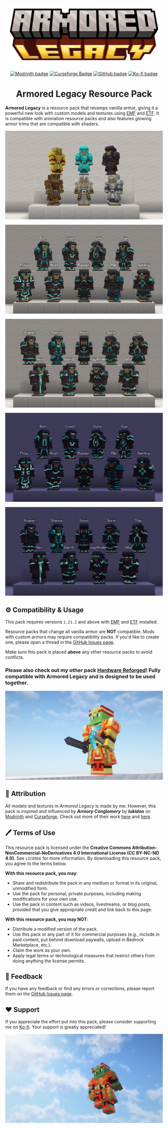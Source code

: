 <p align="center">
<img src="preview/cover.png">
<br>
<br>
<a href=https://modrinth.com/resourcepack/armored-legacy><img alt="Modrinth badge" src="https://img.shields.io/badge/Modrinth-%2300AF5C?style=flat&logo=modrinth&logoColor=white"></a>
<a href=https://www.curseforge.com/minecraft/texture-packs/armored-legacy><img alt="Curseforge Badge" src="https://img.shields.io/badge/Curseforge-%23F16436?logo=curseforge&logoColor=white"></a>
<a href=https://github.com/mult1v4c/armored-legacy><img alt="GitHub badge" src="https://img.shields.io/badge/GitHub-%23181717?style=flat&logo=github&logoColor=white"></a>
<a href=https://www.ko-fi.com/mult1v4c><img alt="Ko-fi badge" src="https://img.shields.io/badge/Send%20support!-white?style=flat&logo=ko-fi&logoColor=%23FF6433"></a>
</p>
<h1 align="center">Armored Legacy Resource Pack</h1>

**Armored Legacy** is a resource pack that revamps vanilla armor, giving it a powerful new look with custom models and textures using [EMF](https://modrinth.com/mod/entity-model-features) and [ETF](https://modrinth.com/mod/entitytexturefeatures). It is compatible with animation resource packs and also features glowing armor trims that are compatible with shaders.

![Armor Sets Preview](preview/set.png)

![Armor Trim Preview](preview/trims1.png)

![Armor Trim Preview](preview/trims2.png)

![Armor Trim Preview](preview/trims1_night.png)

![Armor Trim Preview](preview/trims2_night.png)

## ⚙️ Compatibility & Usage
This pack requires versions `1.21.2` and above with [EMF](https://modrinth.com/mod/entity-model-features) and [ETF](https://modrinth.com/mod/entitytexturefeatures) installed.

Resource packs that change all vanilla armor are **NOT** compatible. Mods with custom armors may require compatibility packs. If you'd like to create one, please open a thread in the [GitHub Issues page](https://github.com/mult1v4c/Armored-Legacy/issues).

Make sure this pack is placed **above** any other resource packs to avoid conflicts.

### Please also check out my other pack [Hardware Reforged](https://modrinth.com/resourcepack/hardware-reforged)! Fully compatible with Armored Legacy and is designed to be used together.

<a href="https://modrinth.com/resourcepack/hardware-reforged"><img src="preview/hardware.png"></a>

## 📝 Attribution

All models and textures in *Armored Legacy* is made by me. However, this pack is inspired and influenced by ***Armory Conglomery*** by ***lukidon*** on [Modrinth](https://modrinth.com/resourcepack/armory-conglomery) and [Curseforge](https://www.curseforge.com/minecraft/texture-packs/armory-conglomery). Check out more of their work [here](https://modrinth.com/user/lukidonu) and [here](https://www.curseforge.com/members/lukidon/projects).

## 🖊️ Terms of Use

This resource pack is licensed under the **Creative Commons Attribution-NonCommercial-NoDerivatives 4.0 International License (CC BY-NC-ND 4.0)**. See `LICENSE` for more information.
By downloading this resource pack, you agree to the terms below.

**With this resource pack, you may**:

- Share and redistribute the pack in any medium or format in its original, unmodified form.
- Use the pack for personal, private purposes, including making modifications for your own use.
- Use the pack in content such as videos, livestreams, or blog posts, provided that you give appropriate credit and link back to this page.

**With this resource pack, you may NOT**:

- Distribute a modified version of the pack.
- Use this pack or any part of it for commercial purposes (e.g., include in paid content, put behind download paywalls, upload in Bedrock Marketplace, etc.).
- Claim the work as your own.
- Apply legal terms or technological measures that restrict others from doing anything the license permits.

## 👋 Feedback
If you have any feedback or find any errors or corrections, please report them on the [GitHub Issues page](https://github.com/mult1v4c/Armored-Legacy/issues).

## ❤️ Support
If you appreciate the effort put into this pack, please consider supporting me on [Ko-fi](https://ko-fi.com/mult1v4c). Your support is greatly appreciated!

<a href="https://ko-fi.com/mult1v4c"><img src="preview/cinematic.png"></a>